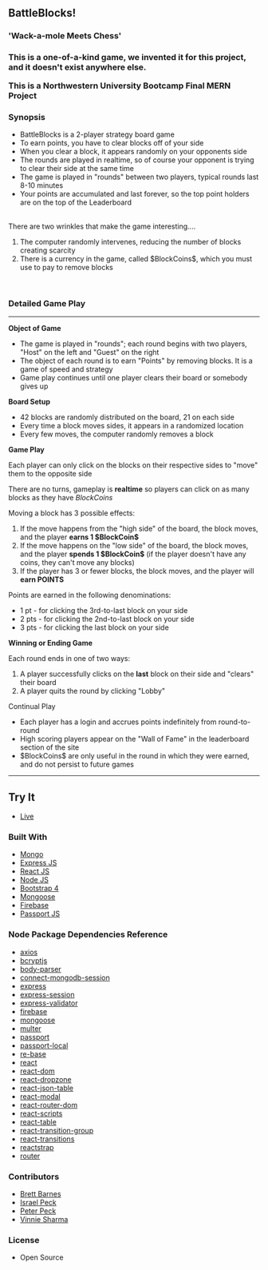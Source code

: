
<h2>BattleBlocks!</h2>
<h3>'Wack-a-mole Meets Chess'<h3>

This is a one-of-a-kind game, we invented it for this project, and it doesn't exist anywhere else.

This is a Northwestern University Bootcamp Final MERN Project

### Synopsis
<ul>
  <li>BattleBlocks is a 2-player strategy board game</li>
  <li>To earn points, you have to clear blocks off of your side</li>
  <li>When you clear a block, it appears randomly on your opponents side</li>
  <li>The rounds are played in realtime, so of course your opponent is trying to clear their side at the same time</li>
  <li>The game is played in "rounds" between two players, typical rounds last 8-10 minutes</li>
  <li>Your points are accumulated and last forever, so the top point holders are on the top of the Leaderboard</li>
</ul>
<br>
There are two wrinkles that make the game interesting....
<ol>
  <li>The computer randomly intervenes, reducing the number of blocks creating scarcity</li>
  <li>There is a currency in the game, called $BlockCoins$, which you must use to pay to remove blocks</li>
</ol>
<br>
<h3>Detailed Game Play</h3>
<hr>

<strong>Object of Game</strong>
<ul>
  <li>The game is played in "rounds"; each round begins with two players, "Host" on the left and "Guest" on the right</li>
  <li>The object of each round is to earn "Points" by removing blocks. It is a game of speed and strategy</li>
  <li>Game play continues until one player clears their board or somebody gives up</li>
</ul>

<strong>Board Setup</strong>
<ul>
  <li>42 blocks are randomly distributed on the board, 21 on each side</li>
  <li>Every time a block moves sides, it appears in a randomized location</li>
  <li>Every few moves, the computer randomly removes a block</li>
</ul>

<strong>Game Play</strong>

Each player can only click on the blocks on their respective sides to "move" them to the opposite side

There are no turns, gameplay is <strong>realtime</strong> so players can click on as many blocks as they have $BlockCoins$

Moving a block has 3 possible effects:
<ol>
  <li>If the move happens from the "high side" of the board, the block moves, and the player <strong>earns 1 $BlockCoin$</strong></li>
  <li>If the move happens on the "low side" of the board, the block moves, and the player <strong>spends 1 $BlockCoin$</strong> (if the player doesn't have any coins, they can't move any blocks)</li>
  <li>If the player has 3 or fewer blocks, the block moves, and the player will <strong>earn POINTS</strong></li>
</ol>

Points are earned in the following denominations:
<ul>
  <li>1 pt - for clicking the 3rd-to-last block on your side</li>
  <li>2 pts - for clicking the 2nd-to-last block on your side</li>
  <li>3 pts - for clicking the last block on your side</li>
</ul>

<strong>Winning or Ending Game</strong>

Each round ends in one of two ways:
<ol>
  <li>A player successfully clicks on the <strong>last</strong> block on their side and "clears" their board</li>
  <li>A player quits the round by clicking "Lobby"</li>
</ol>

Continual Play
<ul>
  <li>Each player has a login and accrues points indefinitely from round-to-round</li>
  <li>High scoring players appear on the "Wall of Fame" in the leaderboard section of the site</li>
  <li>$BlockCoins$ are only useful in the round in which they were earned, and do not persist to future games</li>
</ul>

<hr>

## Try It
+ [Live](https://battle-blocks.herokuapp.com/)

### Built With
+ [Mongo](https://www.mongodb.com/)
+ [Express JS](https://expressjs.com/)
+ [React JS](https://reactjs.org/)
+ [Node JS](https://nodejs.org/en/)
+ [Bootstrap 4](https://getbootstrap.com/)
+ [Mongoose](http://mongoosejs.com/)
+ [Firebase](https://firebase.google.com/)
+ [Passport JS](http://www.passportjs.org/)

### Node Package Dependencies Reference
+ [axios](https://www.npmjs.com/package/axios)
+ [bcryptjs](https://www.npmjs.com/package/bcryptjs)
+ [body-parser](https://www.npmjs.com/package/body-parser)
+ [connect-mongodb-session](https://www.npmjs.com/package/connect-mongodb-session)
+ [express](https://www.npmjs.com/package/express)
+ [express-session](https://www.npmjs.com/package/express-session)
+ [express-validator](https://www.npmjs.com/package/express-validator)
+ [firebase](https://www.npmjs.com/package/firebase)
+ [mongoose](https://www.npmjs.com/package/mongoose)
+ [multer](https://www.npmjs.com/package/multer)
+ [passport](https://www.npmjs.com/package/passport)
+ [passport-local](https://www.npmjs.com/package/passport-local)
+ [re-base](https://www.npmjs.com/package/re-base)
+ [react](https://www.npmjs.com/package/react)
+ [react-dom](https://www.npmjs.com/package/react-dom)
+ [react-dropzone](https://www.npmjs.com/package/react-dropzone)
+ [react-json-table](https://www.npmjs.com/package/react-json-table)
+ [react-modal](https://www.npmjs.com/package/react-modal)
+ [react-router-dom](https://www.npmjs.com/package/react-router-dom)
+ [react-scripts](https://www.npmjs.com/package/react-scripts)
+ [react-table](https://www.npmjs.com/package/react-table)
+ [react-transition-group](https://www.npmjs.com/package/react-transition-group)
+ [react-transitions](https://www.npmjs.com/package/react-transitions)
+ [reactstrap](https://www.npmjs.com/package/reactstrap)
+ [router](https://www.npmjs.com/package/router)

### Contributors
+ [Brett Barnes](https://github.com/bigbert836)
+ [Israel Peck](https://github.com/therealizzi)
+ [Peter Peck](https://github.com/ptpeck357)
+ [Vinnie Sharma](https://github.com/vasmarm)

### License
+ Open Source

